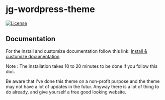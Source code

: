 # jg-wordpress-theme

[![License](https://badgen.net/github/license/coldfire477/jg-wordpress-theme)](https://github.com/Coldfire477/jg-wordpress-theme/blob/master/LICENSE)


## Documentation

For the install and customize documentation follow this link: [Install & customize documentation](https://docs.google.com/document/d/1v5Ep1nH9sj9_9rDlWzohc9E6sEhQeJDkbleiJN4EESw/edit?usp=sharing)

Note : The installation takes 10 to 20 minutes to be done if you follow this doc.

Be aware that I've done this theme on a non-profit purpose and the theme may not have a lot of updates in the futur. Anyway there is a lot of thing to do already, and give yourself a free good looking website.
